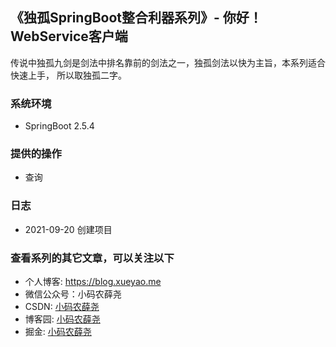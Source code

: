 ## 《独孤SpringBoot整合利器系列》- 你好！WebService客户端

传说中独孤九剑是剑法中排名靠前的剑法之一，独孤剑法以快为主旨，本系列适合快速上手，
所以取独孤二字。

### 系统环境
* SpringBoot 2.5.4


### 提供的操作
* 查询

### 日志
* 2021-09-20 创建项目


### 查看系列的其它文章，可以关注以下
* 个人博客: https://blog.xueyao.me
* 微信公众号：小码农薛尧
* CSDN: [小码农薛尧](https://blog.csdn.net/u010868168)
* 博客园: [小码农薛尧](https://www.cnblogs.com/loveyous/)
* 掘金: [小码农薛尧](https://juejin.cn/user/501033031440360)